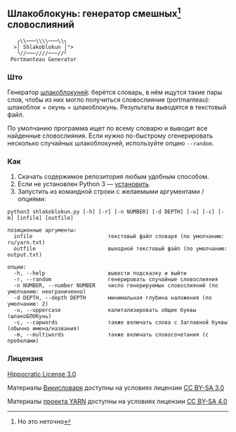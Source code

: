 ## Шлакоблокунь: генератор смешных[^1] словослияний ##
```
   ┌\\───\\\\───\\┐
  >│ Shlakoblokun │°>
   └//───////───//┘
 Portmanteau Generator
```

### Што ###

Генератор [шлакоблокуней](https://memepedia.ru/shlakoblokun-i-ego-druzya/): берётся словарь, в нём ищутся такие пары слов, чтобы из них могло получиться словослияние (portmanteau): шлакоблок + окунь = шлакоблокунь. Результаты выводятся в текстовый файл.

По умолчанию программа ищет по всему словарю и выводит все найденные словослияния. Если нужно по-быстрому сгенерировать несколько случайных шлакоблокуней, используйте опцию `--random`.

### Как ###

1. Скачать содержимое репозитория любым удобным способом.
2. Если не установлен Python 3 — [установить](https://www.python.org/downloads/).
3. Запустить из командной строки с желаемыми аргументами / опциями:

```
python3 shlakoblokun.py [-h] [-r] [-n NUMBER] [-d DEPTH] [-u] [-c] [-m] [infile] [outfile]

позиционные аргументы:
  infile                        текстовый файл словаря (по умолчанию: ru/yarn.txt)
  outfile                       выходной текстовый файл (по умолчанию: output.txt)

опции:
  -h, --help                    вывести подсказку и выйти
  -r, --random                  генерировать случайные словослияния
  -n NUMBER, --number NUMBER    число генерируемых словослияний (по умолчанию: неограниченно)
  -d DEPTH, --depth DEPTH       минимальная глубина наложения (по умолчанию: 2)
  -u, --uppercase               капитализировать общие буквы (шлакоБЛОКунь)
  -c, --capwords                также включать слова с Заглавной буквы (обычно имена/названия)
  -m, --multiwords              также включать словосочетания (с пробелами)
```
### Лицензия ###

[Hippocratic License 3.0](https://firstdonoharm.dev/)

Материалы [Викисловаря](https://ru.wiktionary.org/) доступны на условиях лицензии [CC BY-SA 3.0](https://creativecommons.org/licenses/by-sa/3.0/deed.ru)

Материалы [проекта YARN](https://russianword.net/) доступны на условиях лицензии
[CC BY-SA 4.0](https://creativecommons.org/licenses/by-sa/4.0/)

[^1]: Но это неточно
